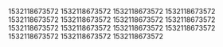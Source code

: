 1532118673572
1532118673572
1532118673572
1532118673572
1532118673572
1532118673572
1532118673572
1532118673572
1532118673572
1532118673572
1532118673572
1532118673572
1532118673572
1532118673572
1532118673572